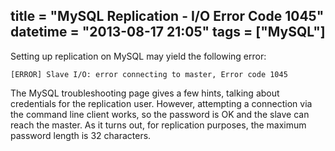 title = "MySQL Replication - I/O Error Code 1045"
datetime = "2013-08-17 21:05"
tags = ["MySQL"]
--------
Setting up replication on MySQL may yield the following error:

```
[ERROR] Slave I/O: error connecting to master, Error code 1045
```

The MySQL troubleshooting page gives a few hints, talking about credentials for the replication user. However, attempting a connection via the command line client works, so the password is OK and the slave can reach the master. As it turns out, for replication purposes, the maximum password length is 32 characters.
